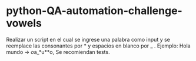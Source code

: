 # python-QA-automation-challenge-vowels

Realizar un script en el cual se ingrese una palabra como input y se reemplace las consonantes por * y espacios en blanco por _ . 
Ejemplo: Hola mundo -> *o*a_*u**o, Se recomiendan tests.
